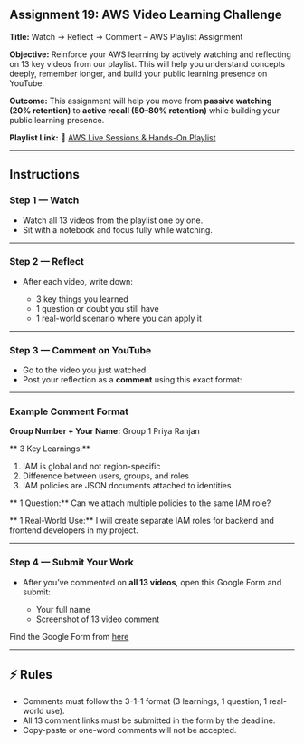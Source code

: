 ## Assignment 19: AWS Video Learning Challenge

**Title:** Watch → Reflect → Comment – AWS Playlist Assignment

**Objective:**
Reinforce your AWS learning by actively watching and reflecting on 13 key videos from our playlist. This will help you understand concepts deeply, remember longer, and build your public learning presence on YouTube.

**Outcome:** This assignment will help you move from **passive watching (20% retention)** to **active recall (50–80% retention)** while building your public learning presence.

**Playlist Link:**
🔗 [AWS Live Sessions & Hands-On Playlist](https://www.youtube.com/playlist?list=PLVOdqXbCs7bXTSCuuCmyck7ShTY5OevQn)

---

## Instructions

### Step 1 — Watch

* Watch all 13 videos from the playlist one by one.
* Sit with a notebook and focus fully while watching.

---

### Step 2 — Reflect

* After each video, write down:

  * 3 key things you learned
  * 1 question or doubt you still have
  * 1 real-world scenario where you can apply it

---

### Step 3 — Comment on YouTube

* Go to the video you just watched.
* Post your reflection as a **comment** using this exact format:

---

### Example Comment Format

**Group Number + Your Name:** Group 1 Priya Ranjan

** 3 Key Learnings:**

1. IAM is global and not region-specific
2. Difference between users, groups, and roles
3. IAM policies are JSON documents attached to identities

** 1 Question:**
Can we attach multiple policies to the same IAM role?

** 1 Real-World Use:**
I will create separate IAM roles for backend and frontend developers in my project.

---

### Step 4 — Submit Your Work

* After you’ve commented on **all 13 videos**, open this Google Form and submit:

  * Your full name
  * Screenshot of 13 video comment

Find the Google Form from [here](https://docs.google.com/spreadsheets/d/1Y3d0Wvil2wDRQK3ANS9WqkQYMviQb0fHHfftEiPwtXQ/edit?gid=0#gid=0)

---

## ⚡ Rules

* Comments must follow the 3-1-1 format (3 learnings, 1 question, 1 real-world use).
* All 13 comment links must be submitted in the form by the deadline.
* Copy-paste or one-word comments will not be accepted.
